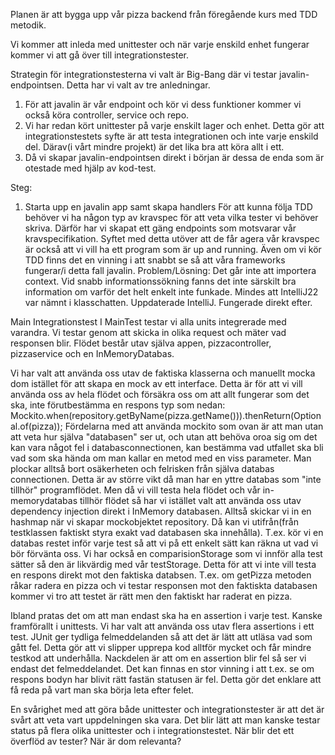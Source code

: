 Planen är att bygga upp vår pizza backend från föregående kurs med TDD metodik.

Vi kommer att inleda med unittester och när varje enskild enhet fungerar kommer vi att gå över
till integrationstester. 

Strategin för integrationstesterna vi valt är Big-Bang där vi testar javalin-endpointsen.
Detta har vi valt av tre anledningar. 
1. För att javalin är vår endpoint och kör vi dess funktioner kommer
vi också köra controller, service och repo.
2. Vi har redan kört unittester på varje enskilt lager och enhet. Detta gör att integrationstestets
syfte är att testa integrationen och inte varje enskild del. Därav(i vårt mindre projekt)
är det lika bra att köra allt i ett.
3. Då vi skapar javalin-endpointsen direkt i början är dessa de enda som är otestade med hjälp av kod-test.

Steg:
1. Starta upp en javalin app samt skapa handlers
För att kunna följa TDD behöver vi ha någon typ av kravspec för att veta vilka tester vi behöver skriva. 
Därför har vi skapat ett gäng endpoints som motsvarar vår kravspecifikation. Syftet med detta utöver att de får agera
vår kravspec är också att vi vill ha ett program som är up and running. Även om vi kör TDD finns det en vinning i att snabbt
se så att våra frameworks fungerar/i detta fall javalin.
Problem/Lösning:
Det går inte att importera context. Vid snabb informationssökning fanns det inte särskilt bra information om varför
det helt enkelt inte funkade. Mindes att IntelliJ22 var nämnt i klasschatten. Uppdaterade IntelliJ. Fungerade direkt efter.


Main Integrationstest
I MainTest testar vi alla units integrerade med varandra.
Vi testar genom att skicka in olika request och mäter vad responsen blir. Flödet består utav själva appen, 
pizzacontroller, pizzaservice och en InMemoryDatabas.

Vi har valt att använda oss utav de faktiska klasserna och manuellt mocka dom istället för att skapa en mock
av ett interface. Detta är för att vi vill använda oss av hela flödet och försäkra oss om att allt fungerar som det ska,
inte förutbestämma en respons typ som nedan:
Mockito.when(repository.getByName(pizza.getName())).thenReturn(Optional.of(pizza));
Fördelarna med att använda mockito som ovan är att man utan att veta hur själva "databasen" ser ut, och utan att behöva oroa sig om det kan
vara något fel i databasconnectionen, kan bestämma vad utfallet ska bli vad som ska hända om man kallar en metod med en viss parameter. Man plockar alltså bort osäkerheten och 
felrisken från själva databas connectionen.
Detta är av större vikt då man har en yttre databas som "inte tillhör" programflödet. Men då vi vill testa hela flödet och vår in-memorydatabas tillhör flödet
så har vi istället valt att använda oss utav dependency injection direkt i InMemory databasen. Alltså skickar vi in en hashmap när vi skapar mockobjektet repository. 
Då kan vi utifrån(från testklassen faktiskt styra exakt vad databasen ska innehålla).
T.ex. kör vi en databas restet inför varje test så att vi på ett enkelt sätt kan räkna ut vad vi bör förvänta oss.
Vi har också en comparisionStorage som vi innför alla test sätter så den är likvärdig med vår testStorage. Detta för att vi inte vill testa
en respons direkt mot den faktiska databsen. T.ex. om getPizza metoden råkar radera en pizza och vi testar responsen mot den faktiskta databasen
kommer vi tro att testet är rätt men den faktiskt har raderat en pizza.

Ibland pratas det om att man endast ska ha en assertion i varje test. Kanske framförallt i unittests. Vi har valt att använda oss
utav flera assertions i ett test. JUnit ger tydliga felmeddelanden så att det är lätt att utläsa vad som gått fel. Detta
gör att vi slipper upprepa kod alltför mycket och får mindre testkod att underhålla. Nackdelen är att om en assertion blir fel så ser vi endast
det felmeddelandet. Det kan finnas en stor vinning i att t.ex. se om respons bodyn har blivit rätt fastän statusen är fel. Detta gör det enklare att
få reda på vart man ska börja leta efter felet.

En svårighet med att göra både unittester och integrationstester är att det är svårt att veta vart uppdelningen ska vara.
Det blir lätt att man kanske testar status på flera olika unittester och i integrationstestet. När blir det ett överflöd av tester? När
är dom relevanta?